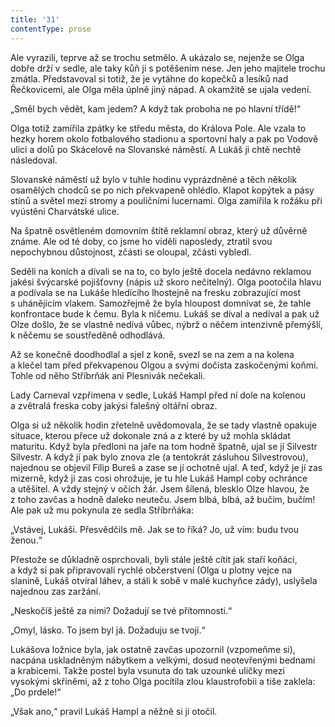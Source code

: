 ```yaml
---
title: '31'
contentType: prose
---
```


  

Ale vyrazili, teprve až se trochu setmělo. A ukázalo se, nejenže se Olga dobře drží v sedle, ale taky kůň ji s potěšením nese. Jen jeho majitele trochu zmátla. Představoval si totiž, že je vytáhne do kopečků a lesíků nad Řečkovicemi, ale Olga měla úplně jiný nápad. A okamžitě se ujala vedení.

„Směl bych vědět, kam jedem? A když tak proboha ne po hlavní třídě!“

Olga totiž zamířila zpátky ke středu města, do Králova Pole. Ale vzala to hezky horem okolo fotbalového stadionu a sportovní haly a pak po Vodově ulici a dolů po Skácelově na Slovanské náměstí. A Lukáš ji chtě nechtě následoval.

Slovanské náměstí už bylo v tuhle hodinu vyprázdněné a těch několik osamělých chodců se po nich překvapeně ohlédlo. Klapot kopýtek a pásy stínů a světel mezi stromy a pouličními lucernami. Olga zamířila k rožáku při vyústění Charvátské ulice.

Na špatně osvětleném domovním štítě reklamní obraz, který už důvěrně známe. Ale od té doby, co jsme ho viděli naposledy, ztratil svou nepochybnou důstojnost, zčásti se oloupal, zčásti vybledl.

Seděli na koních a dívali se na to, co bylo ještě docela nedávno reklamou jakési švýcarské pojišťovny (nápis už skoro nečitelný). Olga pootočila hlavu a podívala se na Lukáše hledícího lhostejně na fresku zobrazující most s uhánějícím vlakem. Samozřejmě že byla hloupost domnívat se, že tahle konfrontace bude k čemu. Byla k ničemu. Lukáš se díval a nedíval a pak už Olze došlo, že se vlastně nedívá vůbec, nýbrž o něčem intenzivně přemýšlí, k něčemu se soustředěně odhodlává.

Až se konečně doodhodlal a sjel z koně, svezl se na zem a na kolena a klečel tam před překvapenou Olgou a svými dočista zaskočenými koňmi. Tohle od něho Stříbrňák ani Plesnivák nečekali.

Lady Carneval vzpřímena v sedle, Lukáš Hampl před ní dole na kolenou a zvětralá freska coby jakýsi falešný oltářní obraz.

Olga si už několik hodin zřetelně uvědomovala, že se tady vlastně opakuje situace, kterou přece už dokonale zná a z které by už mohla skládat maturitu. Když byla předloni na jaře na tom hodně špatně, ujal se jí Silvestr Silvestr. A když jí pak bylo znova zle (a tentokrát zásluhou Silvestrovou), najednou se objevil Filip Bureš a zase se jí ochotně ujal. A teď, když je jí zas mizerně, když ji zas cosi ohrožuje, je tu hle Lukáš Hampl coby ochránce a utěšitel. A vždy stejný v očích žár. Jsem šílená, blesklo Olze hlavou, že z toho zavčas a hodně daleko neuteču. Jsem blbá, blbá, až bučím, bučím! Ale pak už mu pokynula ze sedla Stříbrňáka:

„Vstávej, Lukáši. Přesvědčils mě. Jak se to říká? Jo, už vím: budu tvou ženou.“

Přestože se důkladně osprchovali, byli stále ještě cítit jak staří koňáci, a když si pak připravovali rychlé občerstvení (Olga u plotny vejce na slanině, Lukáš otvíral láhev, a stáli k sobě v malé kuchyňce zády), uslyšela najednou zas zaržání.

„Neskočíš ještě za nimi? Dožadují se tvé přítomnosti.“

„Omyl, lásko. To jsem byl já. Dožaduju se tvojí.“

Lukášova ložnice byla, jak ostatně zavčas upozornil (vzpomeňme si), nacpána uskladněným nábytkem a velkými, dosud neotevřenými bednami a krabicemi. Takže postel byla vsunuta do tak uzounké uličky mezi vysokými skříněmi, až z toho Olga pocítila zlou klaustrofobii a tiše zaklela: „Do prdele!“

„Však ano,“ pravil Lukáš Hampl a něžně si ji otočil.
